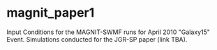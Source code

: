 # magnit_paper1
Input Conditions for the MAGNIT-SWMF runs for April 2010 "Galaxy15" Event. 
Simulations conducted for the JGR-SP paper (link TBA).
